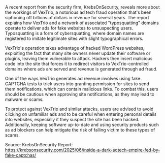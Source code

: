 A recent report from the security firm, KrebsOnSecurity, reveals more about the workings of VexTrio, a notorious ad tech fraud operation that's been siphoning off billions of dollars in revenue for several years. The report explains how VexTrio and a network of associated "typosquatting" domains operate to deliver ads for fake websites to unsuspecting users. Typosquatting is a form of cybersquatting, where domain names are registered to imitate legitimate sites with slight typographical errors.

VexTrio's operation takes advantage of hacked WordPress websites, exploiting the fact that many site owners never update their software or plugins, leaving them vulnerable to attack. Hackers then insert malicious code into the site that forces it to redirect visitors to VexTrio-controlled domains where ads are served and revenue is generated through ad fraud.

One of the ways VexTrio generates ad revenue involves using fake CAPTCHA tests to trick users into granting permission for sites to send them notifications, which can contain malicious links. To combat this, users should be cautious when approving site notifications, as they may lead to malware or scams.

To protect against VexTrio and similar attacks, users are advised to avoid clicking on unfamiliar ads and to be careful when entering personal details into websites, especially if they suspect the site has been hacked. Additionally, keeping software up-to-date and using security products such as ad blockers can help mitigate the risk of falling victim to these types of scams.

Source:
KrebsOnSecurity Report: https://krebsonsecurity.com/2025/06/inside-a-dark-adtech-empire-fed-by-fake-captchas/



